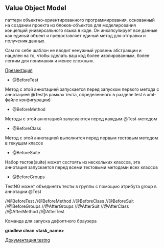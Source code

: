 ## Value Object Model

паттерн объектно-ориентированного программирования, основанный на создании проекта из блоков-объектов для моделирования концепций универсального языка в коде. Он инкапсулирует все данные как единый объект и предоставляет единый метод для отправки и получения данных.

Сам по себе шаблон не вводит ненужный уровень абстракции и нацелен на то, чтобы сделать ваш код более изолированным, более легким для понимания и менее сложным.

[Презентация](https://docs.google.com/presentation/d/1XbOPaI3rRjGGRTcgpCC2nw4sCmFnMlp8/edit?usp=drive_link&ouid=100462493827587974016&rtpof=true&sd=true)

- @BeforeTest

Метод с этой аннотацией запускается перед запуском первого метода с аннотацией @Test(в рамках теста, определенного в разделе test в xml-файле конфигурации)

- @BeforeMethod

Методы с этой аннотацией запускаются перед каждым @Test-методом

- @BeforeClass

Метод с этой аннотацией выполнится перед первым тестовым методом в текущем классе

- @BeforeSuite

Набор тестов(suite) может состоять из нескольких классов, эта аннотация запускается перед всеми тестовыми методами всех классов

- @BeforeGroups

TestNG может объединять тесты в группы с помощью атрибута group в аннотации @Test

//@BeforeTest
    //@BeforeMethod
            //@BeforeClass
                    //@BeforeSuit
                        //@BeforeGroups
                        //@AfterGroups
                    //@AfterSuit
            //@AfterClass
    //@AfterMethod
//@AfterTest

Команда для запуска дефолтного браузера

**gradlew clean <task_name>**

[Документация testng](https://testng.org/doc/documentation-main.html#testng-xml)
